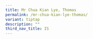 ```yaml
---
title: Mr Chua Kian Lye, Thomas
permalink: /mr-chua-kian-lye-thomas/
variant: tiptap
description: ""
third_nav_title: IS
---
```

